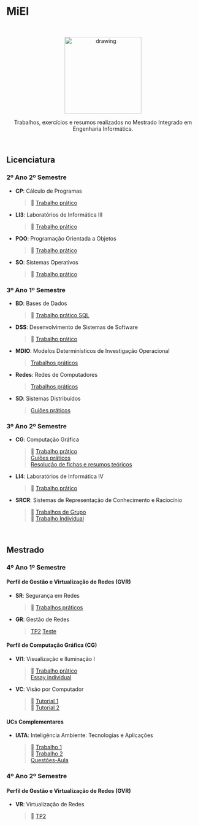 # MiEI

</br>

<p align="center">
<img src="https://admin.googleusercontent.com/logo-scs-key2555945" alt="drawing" width="200"/>
</p>
<p align="center">
Trabalhos, exercícios e resumos realizados no Mestrado Integrado em Engenharia Informática.
</p>

</br>

## **Licenciatura**

### **2º Ano 2º Semestre**
- **CP**: Cálculo de Programas
  > :pushpin: [Trabalho prático](https://github.com/joanafonsogomes/CP)

- **LI3**: Laboratórios de Informática III
  > :pushpin: [Trabalho prático](https://github.com/joanafonsogomes/LI3)

- **POO**: Programação Orientada a Objetos
  > :pushpin: [Trabalho prático](https://github.com/joanafonsogomes/POO)
  
- **SO**: Sistemas Operativos
   > :pushpin: [Trabalho prático](https://github.com/joanafonsogomes/SO)  

### **3º Ano 1º Semestre**
- **BD**: Bases de Dados
  > :pushpin: [Trabalho prático SQL](https://github.com/joanafonsogomes/BD_SQL)

- **DSS**: Desenvolvimento de Sistemas de Software
  > :pushpin: [Trabalho prático](https://github.com/joanafonsogomes/DSS)

- **MDIO**: Modelos Determinísticos de Investigação Operacional
  > [Trabalhos práticos](https://github.com/joanafonsogomes/miei/tree/master/MDIO) 

- **Redes**: Redes de Computadores
  > [Trabalhos práticos](https://github.com/joanafonsogomes/miei/tree/master/REDES)

- **SD**: Sistemas Distribuídos
  > [Guiões práticos](https://github.com/joanafonsogomes/miei/tree/master/SD)

### **3º Ano 2º Semestre**

- **CG**: Computação Gráfica
  > :pushpin: [Trabalho prático](https://github.com/joanafonsogomes/CG) \
  > [Guiões práticos](https://github.com/joanafonsogomes/miei/tree/master/CG/Guioes) \
  > [Resolução de fichas e resumos teóricos](https://github.com/joanafonsogomes/miei/tree/master/CG/Fichas%26Resumos)
  
- **LI4**: Laboratórios de Informática IV
  > :pushpin: [Trabalho prático](https://github.com/joanafonsogomes/LI4)

- **SRCR**: Sistemas de Representação de Conhecimento e Raciocínio
  > :pushpin: [Trabalhos de Grupo](https://github.com/joanafonsogomes/SRCR) \
  > :pushpin: [Trabalho Individual](https://github.com/joanafonsogomes/SRCR-individual)

<br/>

## **Mestrado**

### **4º Ano 1º Semestre**
#### Perfil de Gestão e Virtualização de Redes (GVR)
 
- **SR**: Segurança em Redes

  > :pushpin: [Trabalhos práticos](https://github.com/joanafonsogomes/SR)

- **GR**: Gestão de Redes
  
  > [TP2](https://github.com/joanafonsogomes/GR-TP2)
  > [Teste](https://github.com/joanafonsogomes/miei/tree/master/GR/Teste-GR)

#### Perfil de Computação Gráfica (CG)
 
- **VI1**: Visualização e Iluminação I

  > :pushpin: [Trabalho prático](https://github.com/joanafonsogomes/VI-Group) \
  > [Essay individual](https://github.com/joanafonsogomes/miei/tree/master/VI1)

- **VC**: Visão por Computador

  > :pushpin: [Tutorial 1](https://github.com/joanafonsogomes/VC-Tutorial1) \
  > :pushpin: [Tutorial 2](https://github.com/joanafonsogomes/VC-Tutorial2)
  
#### UCs Complementares
- **IATA**: Inteligência Ambiente: Tecnologias e Aplicações
  
  > :pushpin: [Trabalho 1](https://github.com/joanafonsogomes/Ambient-Intelligence-TP1) \
  > :pushpin: [Trabalho 2](https://github.com/joanafonsogomes/Ambient-Intelligence_Angie-Chatbot) \
  > [Questões-Aula](https://github.com/joanafonsogomes/miei/tree/master/IATA)

### **4º Ano 2º Semestre**
#### Perfil de Gestão e Virtualização de Redes (GVR)
 
- **VR**: Virtualização de Redes 

  > :pushpin: [TP2](https://github.com/joanafonsogomes/VR-TP2)
